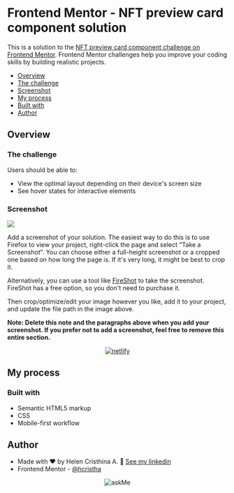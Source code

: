# Frontend Mentor - NFT preview card component solution

This is a solution to the [NFT preview card component challenge on Frontend Mentor](https://www.frontendmentor.io/challenges/nft-preview-card-component-SbdUL_w0U). Frontend Mentor challenges help you improve your coding skills by building realistic projects. 

<ul>
  <li><a href="#overview">Overview</a></li>
  <li><a href="#the-challenge">The challenge</a></li>
  <li><a href="#screenshot">Screenshot</a></li>
  <li><a href="#my-process">My process</a></li>
  <li><a href="#built-with">Built with</a></li>
  <li><a href="#author">Author</a></li>
</ul>

## Overview

### The challenge

Users should be able to:

- View the optimal layout depending on their device's screen size
- See hover states for interactive elements

### Screenshot

![](./screenshot.jpg)

Add a screenshot of your solution. The easiest way to do this is to use Firefox to view your project, right-click the page and select "Take a Screenshot". You can choose either a full-height screenshot or a cropped one based on how long the page is. If it's very long, it might be best to crop it.

Alternatively, you can use a tool like [FireShot](https://getfireshot.com/) to take the screenshot. FireShot has a free option, so you don't need to purchase it. 

Then crop/optimize/edit your image however you like, add it to your project, and update the file path in the image above.

**Note: Delete this note and the paragraphs above when you add your screenshot. If you prefer not to add a screenshot, feel free to remove this entire section.**

<div align="center">
  <a href="https://nftpreviewc.netlify.app/"><img alt="netlify" src="https://camo.githubusercontent.com/ac1874f2d238a366bfcca7e41914f188748426c3f66d3487fe1ad022e3f24039/68747470733a2f2f7265732e636c6f7564696e6172792e636f6d2f6c756b656d6f72616c65732f696d6167652f75706c6f61642f76313536333034333439352f726561646d655f6c6f676f732f64656d6f5f6f6e5f6e65746c6966795f626275766a7a2e706e67"></a>
</div>

## My process

### Built with

- Semantic HTML5 markup
- CSS
- Mobile-first workflow

## Author

- Made with ❤ by Helen Cristhina A. 👋 [See my linkedin](https://www.linkedin.com/in/hcristha/)
- Frontend Mentor - [@hcristha](https://www.frontendmentor.io/profile/hcristha)
<div align="center">
  <img src="https://img.shields.io/badge/Ask%20me-anything-1abc9c.svg" alt="askMe">
</div>

